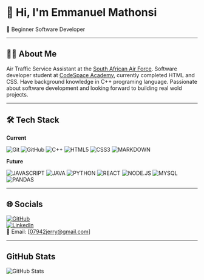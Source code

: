 # 👋 Hi, I'm Emmanuel Mathonsi

  🌱  Beginner Software Developer

---

## 👨‍💻 About Me

Air Traffic Service Assistant at the [South African Air Force](https://www.saairforce.co.za/). Software developer student at [CodeSpace Academy](https://www.codespace.co.za/), currently completed HTML and CSS. Have background knowledge in C++ programing language. Passionate about software development and looking forward to building real wold projects.

---

## 🛠️ Tech Stack

**Current**

![Git](https://img.shields.io/badge/-Git-F05032?style=flat&logo=git&logoColor=white) ![GitHub](https://img.shields.io/badge/-GitHub-181717?style=flat-circle&logo=github)
![C++](https://img.shields.io/badge/c++-%2300599C.svg?style=for-the-badge&amp;logo=c%2B%2B&amp;logoColor=white) ![HTML5](https://img.shields.io/badge/-HTML5-black?style=flat-circle&logo=html5&logoColor=white) ![CSS3](https://img.shields.io/badge/-CSS3-black?style=flat-circle&logo=css3) ![MARKDOWN](https://img.shields.io/badge/markdown-%23000000.svg?style=for-the-badge&amp;logo=markdown&amp;logoColor=white)

**Future**

![JAVASCRIPT](https://img.shields.io/badge/javascript-%23323330.svg?style=for-the-badge&amp;logo=javascript&amp;logoColor=%23F7DF1E) ![JAVA](https://img.shields.io/badge/java-%23ED8B00.svg?style=for-the-badge&amp;logo=openjdk&amp;logoColor=white) ![PYTHON](https://img.shields.io/badge/python-3670A0?style=for-the-badge&amp;logo=python&amp;logoColor=ffdd54) ![REACT](https://img.shields.io/badge/react-%2320232a.svg?style=for-the-badge&amp;logo=react&amp;logoColor=%2361DAFB) ![NODE.JS](https://img.shields.io/badge/node.js-6DA55F?style=for-the-badge&amp;logo=node.js&amp;logoColor=white) ![MYSQL](https://img.shields.io/badge/mysql-4479A1.svg?style=for-the-badge&amp;logo=mysql&amp;logoColor=white) ![PANDAS](https://img.shields.io/badge/pandas-%23150458.svg?style=for-the-badge&amp;logo=pandas&amp;logoColor=white)

---

## 🌐 Socials

[![GitHub](https://img.shields.io/badge/-GitHub-181717?style=flat&logo=github&logoColor=white)](https://github.com/RainDrops88)  
[![LinkedIn](https://img.shields.io/badge/-LinkedIn-blue?style=flat&logo=linkedin&logoColor=white)](https://www.linkedin.com/in/emmanuel-mathonsi-300b33308/)  
📧 Email: [07942jerry@gmail.com]

---

## GitHub Stats

![GitHub Stats](https://github-readme-stats.vercel.app/api?username=RainDrops88&theme=default&show_icons=true&hide_border=true&count_private=true)
